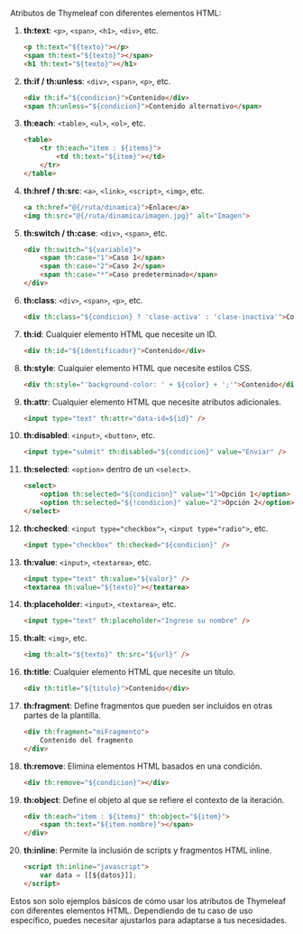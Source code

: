 Atributos de Thymeleaf con diferentes elementos HTML:

1. **th:text**: `<p>`, `<span>`, `<h1>`, `<div>`, etc.

   ```html
   <p th:text="${texto}"></p>
   <span th:text="${texto}"></span>
   <h1 th:text="${texto}"></h1>
   ```

2. **th:if / th:unless**: `<div>`, `<span>`, `<p>`, etc.

   ```html
   <div th:if="${condicion}">Contenido</div>
   <span th:unless="${condicion}">Contenido alternativo</span>
   ```

3. **th:each**: `<table>`, `<ul>`, `<ol>`, etc.

   ```html
   <table>
       <tr th:each="item : ${items}">
           <td th:text="${item}"></td>
       </tr>
   </table>
   ```

4. **th:href / th:src**: `<a>`, `<link>`, `<script>`, `<img>`, etc.

   ```html
   <a th:href="@{/ruta/dinamica}">Enlace</a>
   <img th:src="@{/ruta/dinamica/imagen.jpg}" alt="Imagen">
   ```

5. **th:switch / th:case**: `<div>`, `<span>`, etc.

   ```html
   <div th:switch="${variable}">
       <span th:case="1">Caso 1</span>
       <span th:case="2">Caso 2</span>
       <span th:case="*">Caso predeterminado</span>
   </div>
   ```

6. **th:class**: `<div>`, `<span>`, `<p>`, etc.

   ```html
   <div th:class="${condicion} ? 'clase-activa' : 'clase-inactiva'">Contenido</div>
   ```

7. **th:id**: Cualquier elemento HTML que necesite un ID.

   ```html
   <div th:id="${identificador}">Contenido</div>
   ```

8. **th:style**: Cualquier elemento HTML que necesite estilos CSS.

   ```html
   <div th:style="'background-color: ' + ${color} + ';'">Contenido</div>
   ```

9. **th:attr**: Cualquier elemento HTML que necesite atributos adicionales.

   ```html
   <input type="text" th:attr="data-id=${id}" />
   ```

10. **th:disabled**: `<input>`, `<button>`, etc.

    ```html
    <input type="submit" th:disabled="${condicion}" value="Enviar" />
    ```

11. **th:selected**: `<option>` dentro de un `<select>`.

    ```html
    <select>
        <option th:selected="${condicion}" value="1">Opción 1</option>
        <option th:selected="${!condicion}" value="2">Opción 2</option>
    </select>
    ```

12. **th:checked**: `<input type="checkbox">`, `<input type="radio">`, etc.

    ```html
    <input type="checkbox" th:checked="${condicion}" />
    ```

13. **th:value**: `<input>`, `<textarea>`, etc.

    ```html
    <input type="text" th:value="${valor}" />
    <textarea th:value="${texto}"></textarea>
    ```

14. **th:placeholder**: `<input>`, `<textarea>`, etc.

    ```html
    <input type="text" th:placeholder="Ingrese su nombre" />
    ```

15. **th:alt**: `<img>`, etc.

    ```html
    <img th:alt="${texto}" th:src="${url}" />
    ```

16. **th:title**: Cualquier elemento HTML que necesite un título.

    ```html
    <div th:title="${titulo}">Contenido</div>
    ```

17. **th:fragment**: Define fragmentos que pueden ser incluidos en otras partes de la plantilla.

    ```html
    <div th:fragment="miFragmento">
        Contenido del fragmento
    </div>
    ```

18. **th:remove**: Elimina elementos HTML basados en una condición.

    ```html
    <div th:remove="${condicion}"></div>
    ```

19. **th:object**: Define el objeto al que se refiere el contexto de la iteración.

    ```html
    <div th:each="item : ${items}" th:object="${item}">
        <span th:text="${item.nombre}"></span>
    </div>
    ```

20. **th:inline**: Permite la inclusión de scripts y fragmentos HTML inline.

    ```html
    <script th:inline="javascript">
        var data = [[${datos}]];
    </script>
    ```

Estos son solo ejemplos básicos de cómo usar los atributos de Thymeleaf con diferentes elementos HTML. Dependiendo de tu caso de uso específico, puedes necesitar ajustarlos para adaptarse a tus necesidades.
